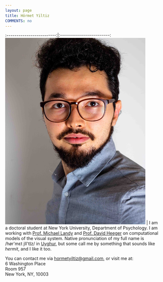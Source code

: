 ```yaml
---
layout: page
title: Hörmet Yiltiz
COMMENTS: no
---
```


:-------------------------:|:-------------------------:
<img align="central" src="/media/image/yiltiz.jpg" height="90%" width="90%"> | I am a doctoral student at New York University, Department of Psychology. I am working with [Prof. Michael Landy](http://www.cns.nyu.edu/~msl/) and [Prof. David Heeger](http://www.cns.nyu.edu/~david/) on computational models of the visual system. Native pronunciation of my full name is /hør'mɛt jIl'tɪ̈z/ in [Uyghur](http://en.wikipedia.org/wiki/Uyghurs), but some call me by something that sounds like *hermit*, and I like it too. 

You can contact me via [hormetyiltiz@gmail.com](mailto:hormetyiltiz@gmail.com), or visit me at:  
6 Washington Place  
Room 957  
New York, NY, 10003  
 
